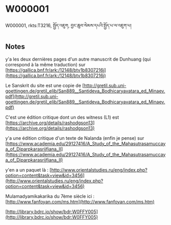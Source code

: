 # W000001
W000001, rkts:T3216, སྤྱོད་འཇུག, བྱང་ཆུབ་སེམས་དཔའི་སྤྱོད་པ་ལ་འཇུག་པ།

## Notes

y'a les deux dernières pages d'un autre manuscrit de Dunhuang (qui correspond à la même traduction) sur [https://gallica.bnf.fr/ark:/12148/btv1b8307216j](https://gallica.bnf.fr/ark:/12148/btv1b8307216j)

Le Sanskrit du site est une copie de [http://gretil.sub.uni-goettingen.de/gretil_elib/San889__Santideva_Bodhicaryavatara_ed_Minaev.pdf](http://gretil.sub.uni-goettingen.de/gretil_elib/San889__Santideva_Bodhicaryavatara_ed_Minaev.pdf)

C'est une édition critique dont un des witness (L1) est [https://archive.org/details/rashodgson13](https://archive.org/details/rashodgson13)

y'a une édition critique d'un texte de Nalanda (enfin je pense) sur [https://www.academia.edu/29127416/A_Study_of_the_Mahasutrasamuccaya_of_Diparpkarasrijfiana_II](https://www.academia.edu/29127416/A_Study_of_the_Mahasutrasamuccaya_of_Diparpkarasrijfiana_II)

y'en a un paquet là : [http://www.orientalstudies.ru/eng/index.php?option=content&task=view&id=3456](http://www.orientalstudies.ru/eng/index.php?option=content&task=view&id=3456)

Mulamadyamikakarika du 7ème siècle ici : [http://www.fanfoyan.com/ms.htm](http://www.fanfoyan.com/ms.htm)

[http://library.bdrc.io/show/bdr:W0FFY005](http://library.bdrc.io/show/bdr:W0FFY005)
